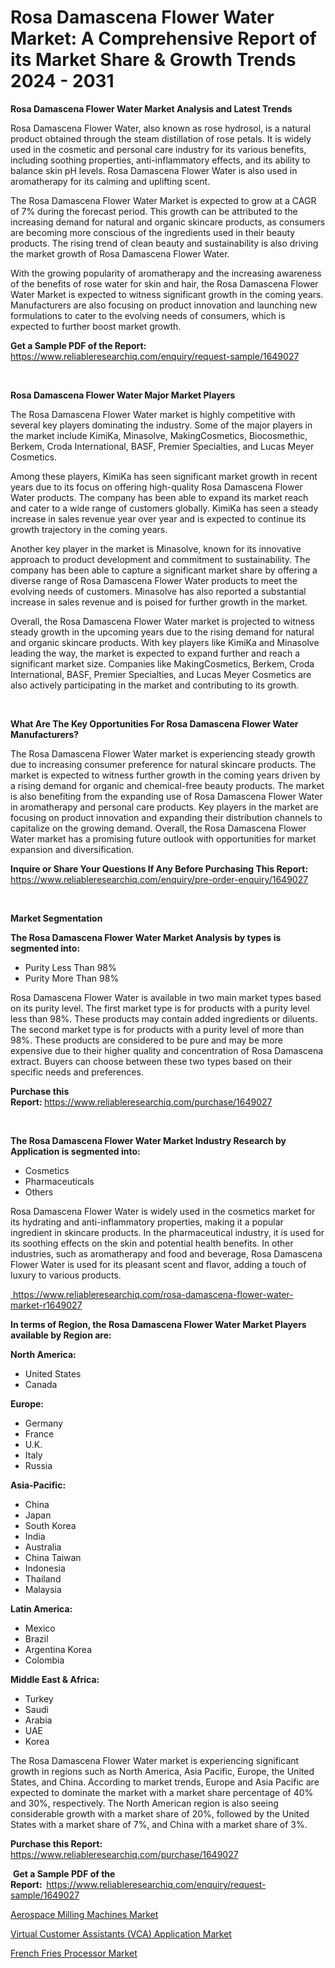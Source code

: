 <p><h1>Rosa Damascena Flower Water Market: A Comprehensive Report of its Market Share & Growth Trends 2024 - 2031</h1></p><p><strong>Rosa Damascena Flower Water Market Analysis and Latest Trends</strong></p>
<p><p>Rosa Damascena Flower Water, also known as rose hydrosol, is a natural product obtained through the steam distillation of rose petals. It is widely used in the cosmetic and personal care industry for its various benefits, including soothing properties, anti-inflammatory effects, and its ability to balance skin pH levels. Rosa Damascena Flower Water is also used in aromatherapy for its calming and uplifting scent.</p><p>The Rosa Damascena Flower Water Market is expected to grow at a CAGR of 7% during the forecast period. This growth can be attributed to the increasing demand for natural and organic skincare products, as consumers are becoming more conscious of the ingredients used in their beauty products. The rising trend of clean beauty and sustainability is also driving the market growth of Rosa Damascena Flower Water.</p><p>With the growing popularity of aromatherapy and the increasing awareness of the benefits of rose water for skin and hair, the Rosa Damascena Flower Water Market is expected to witness significant growth in the coming years. Manufacturers are also focusing on product innovation and launching new formulations to cater to the evolving needs of consumers, which is expected to further boost market growth.</p></p>
<p><strong>Get a Sample PDF of the Report:&nbsp;</strong> <a href="https://www.reliableresearchiq.com/enquiry/request-sample/1649027">https://www.reliableresearchiq.com/enquiry/request-sample/1649027</a></p>
<p>&nbsp;</p>
<p><strong>Rosa Damascena Flower Water Major Market Players</strong></p>
<p><p>The Rosa Damascena Flower Water market is highly competitive with several key players dominating the industry. Some of the major players in the market include KimiKa, Minasolve, MakingCosmetics, Biocosmethic, Berkem, Croda International, BASF, Premier Specialties, and Lucas Meyer Cosmetics.</p><p>Among these players, KimiKa has seen significant market growth in recent years due to its focus on offering high-quality Rosa Damascena Flower Water products. The company has been able to expand its market reach and cater to a wide range of customers globally. KimiKa has seen a steady increase in sales revenue year over year and is expected to continue its growth trajectory in the coming years.</p><p>Another key player in the market is Minasolve, known for its innovative approach to product development and commitment to sustainability. The company has been able to capture a significant market share by offering a diverse range of Rosa Damascena Flower Water products to meet the evolving needs of customers. Minasolve has also reported a substantial increase in sales revenue and is poised for further growth in the market.</p><p>Overall, the Rosa Damascena Flower Water market is projected to witness steady growth in the upcoming years due to the rising demand for natural and organic skincare products. With key players like KimiKa and Minasolve leading the way, the market is expected to expand further and reach a significant market size. Companies like MakingCosmetics, Berkem, Croda International, BASF, Premier Specialties, and Lucas Meyer Cosmetics are also actively participating in the market and contributing to its growth.</p></p>
<p>&nbsp;</p>
<p><strong>What Are The Key Opportunities For Rosa Damascena Flower Water Manufacturers?</strong></p>
<p><p>The Rosa Damascena Flower Water market is experiencing steady growth due to increasing consumer preference for natural skincare products. The market is expected to witness further growth in the coming years driven by a rising demand for organic and chemical-free beauty products. The market is also benefiting from the expanding use of Rosa Damascena Flower Water in aromatherapy and personal care products. Key players in the market are focusing on product innovation and expanding their distribution channels to capitalize on the growing demand. Overall, the Rosa Damascena Flower Water market has a promising future outlook with opportunities for market expansion and diversification.</p></p>
<p><strong>Inquire or Share Your Questions If Any Before Purchasing This Report:</strong> <a href="https://www.reliableresearchiq.com/enquiry/pre-order-enquiry/1649027">https://www.reliableresearchiq.com/enquiry/pre-order-enquiry/1649027</a></p>
<p>&nbsp;</p>
<p><strong>Market Segmentation</strong></p>
<p><strong>The Rosa Damascena Flower Water Market Analysis by types is segmented into:</strong></p>
<p><ul><li>Purity Less Than 98%</li><li>Purity More Than 98%</li></ul></p>
<p><p>Rosa Damascena Flower Water is available in two main market types based on its purity level. The first market type is for products with a purity level less than 98%. These products may contain added ingredients or diluents. The second market type is for products with a purity level of more than 98%. These products are considered to be pure and may be more expensive due to their higher quality and concentration of Rosa Damascena extract. Buyers can choose between these two types based on their specific needs and preferences.</p></p>
<p><strong>Purchase this Report:&nbsp;</strong><a href="https://www.reliableresearchiq.com/purchase/1649027">https://www.reliableresearchiq.com/purchase/1649027</a></p>
<p>&nbsp;</p>
<p><strong>The Rosa Damascena Flower Water Market Industry Research by Application is segmented into:</strong></p>
<p><ul><li>Cosmetics</li><li>Pharmaceuticals</li><li>Others</li></ul></p>
<p><p>Rosa Damascena Flower Water is widely used in the cosmetics market for its hydrating and anti-inflammatory properties, making it a popular ingredient in skincare products. In the pharmaceutical industry, it is used for its soothing effects on the skin and potential health benefits. In other industries, such as aromatherapy and food and beverage, Rosa Damascena Flower Water is used for its pleasant scent and flavor, adding a touch of luxury to various products.</p></p>
<p><a href="https://www.reliableresearchiq.com/rosa-damascena-flower-water-market-r1649027">&nbsp;https://www.reliableresearchiq.com/rosa-damascena-flower-water-market-r1649027</a></p>
<p><strong>In terms of Region, the Rosa Damascena Flower Water Market Players available by Region are:</strong></p>
<p>
    <p> <strong> North America: </strong>
        <ul>
            <li>United States</li>
            <li>Canada</li>
        </ul>
        </p> 
    <p> <strong> Europe: </strong>
        <ul>
            <li>Germany</li>
            <li>France</li>
            <li>U.K.</li>
            <li>Italy</li>
            <li>Russia</li>
        </ul>
        </p> 
    <p> <strong> Asia-Pacific: </strong>
        <ul>
            <li>China</li>
            <li>Japan</li>
            <li>South Korea</li>
            <li>India</li>
            <li>Australia</li>
            <li>China Taiwan</li>
            <li>Indonesia</li>
            <li>Thailand</li>
            <li>Malaysia</li>
        </ul>
        </p> 
    <p> <strong> Latin America: </strong>
        <ul>
            <li>Mexico</li>
            <li>Brazil</li>
            <li>Argentina Korea</li>
            <li>Colombia</li>
        </ul>
        </p> 
    <p> <strong> Middle East & Africa: </strong>
        <ul>
            <li>Turkey</li>
            <li>Saudi</li>
            <li>Arabia</li>
            <li>UAE</li>
            <li>Korea</li>
        </ul>
    </p>
    </p>
<p><p>The Rosa Damascena Flower Water market is experiencing significant growth in regions such as North America, Asia Pacific, Europe, the United States, and China. According to market trends, Europe and Asia Pacific are expected to dominate the market with a market share percentage of 40% and 30%, respectively. The North American region is also seeing considerable growth with a market share of 20%, followed by the United States with a market share of 7%, and China with a market share of 3%.</p></p>
<p><strong>Purchase this Report: </strong><a href="https://www.reliableresearchiq.com/purchase/1649027">https://www.reliableresearchiq.com/purchase/1649027</a></p>
<p>&nbsp;<strong>Get a Sample PDF of the Report:&nbsp;&nbsp;</strong><a href="https://www.reliableresearchiq.com/enquiry/request-sample/1649027">https://www.reliableresearchiq.com/enquiry/request-sample/1649027</a></p>
<p><strong></strong></p>
<p><p><a href="https://github.com/ayamsauke86/Market-Research-Report-List-1/blob/main/aerospace-milling-machines-market.md">Aerospace Milling Machines Market</a></p><p><a href="https://github.com/lylyparadise/Market-Research-Report-List-4/blob/main/virtual-customer-assistants-vca-application-market.md">Virtual Customer Assistants (VCA) Application Market</a></p><p><a href="https://github.com/airdrophunter675/Market-Research-Report-List-1/blob/main/french-fries-processor-market.md">French Fries Processor Market</a></p></p>